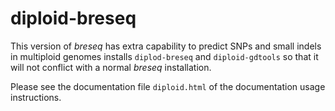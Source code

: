 # diploid-breseq

This version of _breseq_ has extra capability to predict SNPs and small indels in multiploid genomes installs `diplod-breseq` and `diploid-gdtools` so that it will not conflict with a normal _breseq_ installation.

Please see the documentation file `diploid.html` of the documentation usage instructions.
